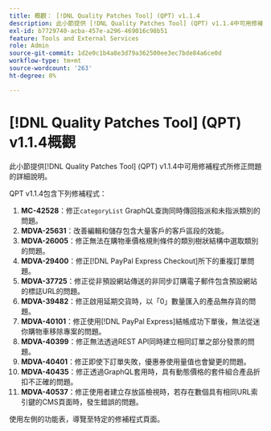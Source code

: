 ```yaml
---
title: 概觀： [!DNL Quality Patches Tool] (QPT) v1.1.4
description: 此小節提供 [!DNL Quality Patches Tool] (QPT) v1.1.4中可用修補程式所修正問題的詳細說明。
exl-id: b7729740-acba-457e-a296-469016c98b51
feature: Tools and External Services
role: Admin
source-git-commit: 1d2e0c1b4a8e3d79a362500ee3ec7bde84a6ce0d
workflow-type: tm+mt
source-wordcount: '263'
ht-degree: 0%

---
```


# [!DNL Quality Patches Tool] (QPT) v1.1.4概觀

此小節提供[!DNL Quality Patches Tool] (QPT) v1.1.4中可用修補程式所修正問題的詳細說明。

QPT v1.1.4包含下列修補程式：

1. **MC-42528**：修正`categoryList` GraphQL查詢同時傳回指派和未指派類別的問題。
1. **MDVA-25631**：改善編輯和儲存包含大量客戶的客戶區段的效能。
1. **MDVA-26005**：修正無法在購物車價格規則條件的類別樹狀結構中選取類別的問題。
1. **MDVA-29400**：修正[!DNL PayPal Express Checkout]所下的重複訂單問題。
1. **MDVA-37725**：修正從非預設網站傳送的非同步訂購電子郵件包含預設網站的標誌URL的問題。
1. **MDVA-39482**：修正啟用延期交貨時，以「0」數量匯入的產品無存貨的問題。
1. **MDVA-40101**：修正使用[!DNL PayPal Express]結帳成功下單後，無法從迷你購物車移除專案的問題。
1. **MDVA-40399**：修正無法透過REST API同時建立相同訂單之部分發票的問題。
1. **MDVA-40401**：修正即使下訂單失敗，優惠券使用量值也會變更的問題。
1. **MDVA-40435**：修正透過GraphQL套用時，具有動態價格的套件組合產品折扣不正確的問題。
1. **MDVA-40537**：修正使用者建立存放區檢視時，若存在數個具有相同URL索引鍵的CMS頁面時，發生錯誤的問題。

使用左側的功能表，導覽至特定的修補程式頁面。
